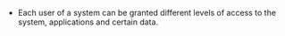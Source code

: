 - Each user of a system can be granted different levels of access to the system, applications and certain data. 
